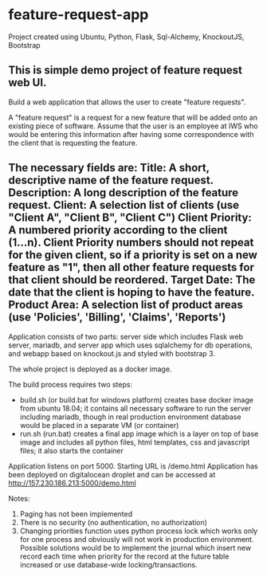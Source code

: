 # feature-request-app
Project created using Ubuntu, Python, Flask, Sql-Alchemy, KnockoutJS, Bootstrap


This is simple demo project of feature request web UI.
---
Build a web application that allows the user to create "feature requests".

A "feature request" is a request for a new feature that will be added onto an existing piece of software. Assume that the user is an employee at IWS who would be entering this information after having some correspondence with the client that is requesting the feature.

The necessary fields are:
Title: A short, descriptive name of the feature request.
Description: A long description of the feature request.
Client: A selection list of clients (use "Client A", "Client B", "Client C")
Client Priority: A numbered priority according to the client (1...n). Client Priority numbers should not repeat for the given client, so if a priority is set on a new feature as "1", then all other feature requests for that client should be reordered.
Target Date: The date that the client is hoping to have the feature.
Product Area: A selection list of product areas (use 'Policies', 'Billing', 'Claims', 'Reports')
---


Application consists of two parts: server side which includes Flask web server, mariadb, and server app which uses sqlalchemy for db operations, and webapp based on knockout.js and styled with bootstrap 3.

The whole project is deployed as a docker image.

The build process requires two steps:
- build.sh (or build.bat for windows platform) creates base docker image from ubuntu 18.04; it contains all necessary software to run the server including mariadb, though in real production environment database would be placed in a separate VM (or container)
- run.sh (run.bat) creates a final app image which is a layer on top of base image and includes all python files, html templates, css and javascript files; it also starts the container

Application listens on port 5000.
Starting URL is /demo.html
Application has been deployed on digitalocean droplet and can be accessed at http://157.230.186.213:5000/demo.html


Notes:
1. Paging has not been implemented
2. There is no security (no authentication, no authorization)
3. Changing priorities function uses python process lock which works only for one process and obviously will not work in production environment. Possible solutions would be to implement the journal which insert new record each time when priority for the record at the future table increased or use database-wide locking/transactions.
